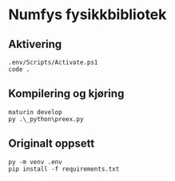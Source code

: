 # Numfys fysikkbibliotek

## Aktivering

```
.env/Scripts/Activate.ps1
code .
```

## Kompilering og kjøring

```
maturin develop
py .\_python\preex.py
```

## Originalt oppsett

```
py -m venv .env
pip install -f requirements.txt
```